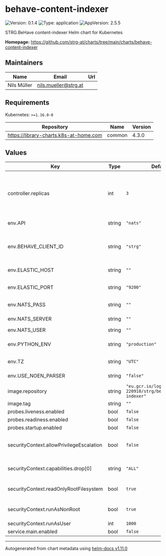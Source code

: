 # behave-content-indexer

![Version: 0.1.4](https://img.shields.io/badge/Version-0.1.4-informational?style=flat-square) ![Type: application](https://img.shields.io/badge/Type-application-informational?style=flat-square) ![AppVersion: 2.5.5](https://img.shields.io/badge/AppVersion-2.5.5-informational?style=flat-square)

STRG.BeHave content-indexer Helm chart for Kubernetes

**Homepage:** <https://github.com/strg-at/charts/tree/main/charts/behave-content-indexer>

## Maintainers

| Name | Email | Url |
| ---- | ------ | --- |
| Nils Müller | <nils.mueller@strg.at> |  |

## Requirements

Kubernetes: `>=1.16.0-0`

| Repository | Name | Version |
|------------|------|---------|
| https://library-charts.k8s-at-home.com | common | 4.3.0 |

## Values

| Key | Type | Default | Description |
|-----|------|---------|-------------|
| controller.replicas | int | `3` | Number of desired pods. We use 3 minimum to assure no outage durring rollout/preemtible node restarts |
| env.API | string | `"nats"` | content-indexer api to use |
| env.BEHAVE_CLIENT_ID | string | `"strg"` | beHave client id used in logging reference aswel as in NATS message routing |
| env.ELASTIC_HOST | string | `""` | elasticsearch host ip or fqdn |
| env.ELASTIC_PORT | string | `"9200"` | elasticsearch port defaults to 9200 |
| env.NATS_PASS | string | `""` | the nats password |
| env.NATS_SERVER | string | `""` | the nats server address |
| env.NATS_USER | string | `""` | the nats user |
| env.PYTHON_ENV | string | `"production"` | The default python environment |
| env.TZ | string | `"UTC"` | The timezone in the container |
| env.USE_NOEN_PARSER | string | `"false"` | use the noen parser or not |
| image.repository | string | `"eu.gcr.io/logical-sled-220910/strg/behave/content-indexer"` | image repository |
| image.tag | string | `""` | image tag |
| probes.liveness.enabled | bool | `false` |  |
| probes.readiness.enabled | bool | `false` |  |
| probes.startup.enabled | bool | `false` |  |
| securityContext.allowPrivilegeEscalation | bool | `false` | do not allow privilege escalation for security reasons |
| securityContext.capabilities.drop[0] | string | `"ALL"` | drop all privileges as we dont need them |
| securityContext.readOnlyRootFilesystem | bool | `true` | set root fs to read only for security reasons |
| securityContext.runAsNonRoot | bool | `true` | do not run as root for security reasons |
| securityContext.runAsUser | int | `1000` | run as user with <id> |
| service.main.enabled | bool | `false` |  |

----------------------------------------------
Autogenerated from chart metadata using [helm-docs v1.11.0](https://github.com/norwoodj/helm-docs/releases/v1.11.0)
